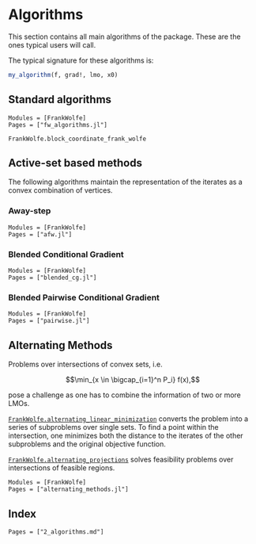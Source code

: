 # Algorithms

This section contains all main algorithms of the package. These are the ones typical users will call.

The typical signature for these algorithms is:
```julia
my_algorithm(f, grad!, lmo, x0)
```

## Standard algorithms

```@autodocs
Modules = [FrankWolfe]
Pages = ["fw_algorithms.jl"]
```

```@docs
FrankWolfe.block_coordinate_frank_wolfe
```

## Active-set based methods

The following algorithms maintain the representation of the iterates
as a convex combination of vertices.

### Away-step

```@autodocs
Modules = [FrankWolfe]
Pages = ["afw.jl"]
```

### Blended Conditional Gradient

```@autodocs
Modules = [FrankWolfe]
Pages = ["blended_cg.jl"]
```

### Blended Pairwise Conditional Gradient

```@autodocs
Modules = [FrankWolfe]
Pages = ["pairwise.jl"]
```

## Alternating Methods

Problems over intersections of convex sets, i.e. 
```math
\min_{x \in \bigcap_{i=1}^n P_i} f(x),
```
pose a challenge as one has to combine the information of two or more LMOs.

[`FrankWolfe.alternating_linear_minimization`](@ref) converts the problem into a series of subproblems over single sets. To find a point within the intersection, one minimizes both the distance to the iterates of the other subproblems and the original objective function. 

[`FrankWolfe.alternating_projections`](@ref) solves feasibility problems over intersections of feasible regions.

```@autodocs
Modules = [FrankWolfe]
Pages = ["alternating_methods.jl"]
```

## Index

```@index
Pages = ["2_algorithms.md"]
```
